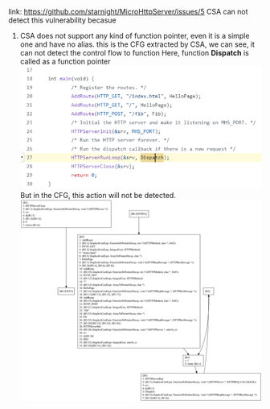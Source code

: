 link:  https://github.com/starnight/MicroHttpServer/issues/5
CSA can not detect this vulnerability becasue
1. CSA does not support any kind of function pointer, even it is a simple one and have no alias.
   this is the CFG extracted by CSA, we can see, it can not detect the control flow to function
   Here, function **Dispatch** is called as a function pointer
   ![ ](./first_step.png)
   But in the CFG, this action will not be detected.
   ![](./graphviz.svg)
